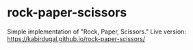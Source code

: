 # rock-paper-scissors

Simple implementation of "Rock, Paper, Scissors." Live version: https://kabirdugal.github.io/rock-paper-scissors/
